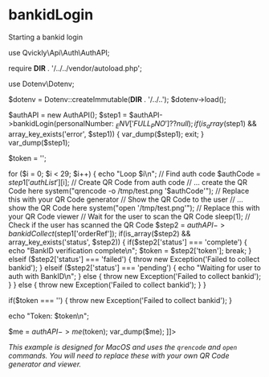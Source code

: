 # bankidLogin

<include from="Snippets-AuthAPI.md" element-id="snippet-header" />

Starting a bankid login

<tabs>
<tab title="%code-php%">

<code-block lang="php">
<![CDATA[
<?php
declare(strict_types=1);

use Qvickly\Api\Auth\AuthAPI;

require __DIR__ . '/../../vendor/autoload.php';

use Dotenv\Dotenv;

$dotenv = Dotenv::createImmutable(__DIR__ . '/../..');
$dotenv->load();

$authAPI = new AuthAPI();
$step1 = $authAPI->bankidLogin(personalNumber: $_ENV['FULL_PNO'] ?? null);
if(is_array($step1) && array_key_exists('error', $step1)) {
    var_dump($step1);
    exit;
}
var_dump($step1);

$token = '';

for ($i = 0; $i < 29; $i++) {
    echo "Loop $i\n";
    // Find auth code
    $authCode = $step1['authList'][$i];
    // Create QR Code from auth code
    // ... create the QR Code here
    system("qrencode -o /tmp/test.png '$authCode'"); // Replace this with your QR Code generator
    // Show the QR Code to the user
    // ... show the QR Code here
    system("open '/tmp/test.png'"); // Replace this with your QR Code viewer
    // Wait for the user to scan the QR Code
    sleep(1);
    // Check if the user has scanned the QR Code
    $step2 = $authAPI->bankidCollect($step1['orderRef']);
    if(is_array($step2) && array_key_exists('status', $step2)) {
        if($step2['status'] === 'complete') {
            echo "BankID verification complete\n";
            $token = $step2['token'];
            break;
        } elseif ($step2['status'] === 'failed') {
            throw new Exception('Failed to collect bankid');
        } elseif ($step2['status'] === 'pending') {
            echo "Waiting for user to auth with BankID\n";
        } else {
            throw new Exception('Failed to collect bankid');
        }
    } else {
        throw new Exception('Failed to collect bankid');
    }
}

if($token === '') {
    throw new Exception('Failed to collect bankid');
}

echo "Token: $token\n";

$me = $authAPI->me($token);
var_dump($me);
]]>
</code-block>

*This example is designed for MacOS and uses the `qrencode` and `open` commands. You will need to replace these with your own QR Code generator and viewer.*

<include from="Snippets-PHP-Module.md" element-id="snippet-composer-require" />

</tab>
</tabs>